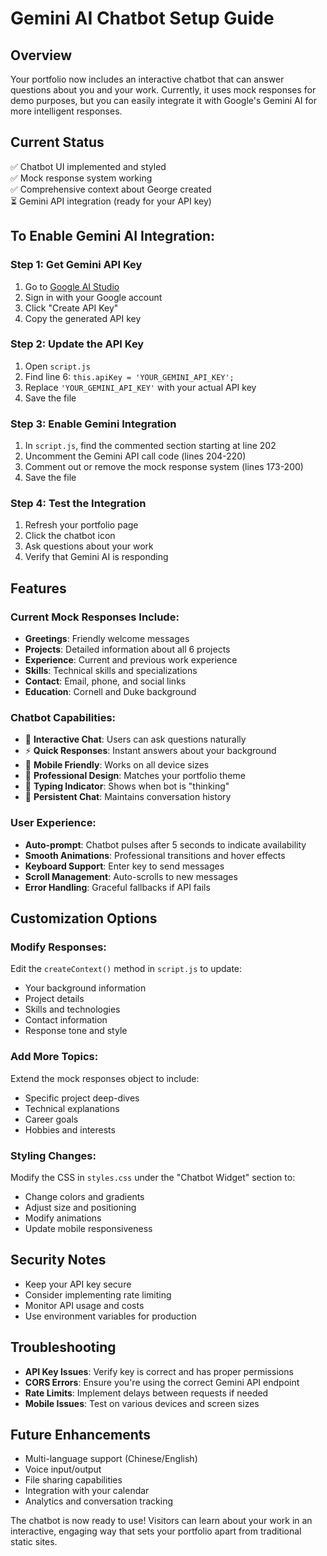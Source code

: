 # Gemini AI Chatbot Setup Guide

## Overview
Your portfolio now includes an interactive chatbot that can answer questions about you and your work. Currently, it uses mock responses for demo purposes, but you can easily integrate it with Google's Gemini AI for more intelligent responses.

## Current Status
✅ Chatbot UI implemented and styled  
✅ Mock response system working  
✅ Comprehensive context about George created  
⏳ Gemini API integration (ready for your API key)  

## To Enable Gemini AI Integration:

### Step 1: Get Gemini API Key
1. Go to [Google AI Studio](https://makersuite.google.com/app/apikey)
2. Sign in with your Google account
3. Click "Create API Key"
4. Copy the generated API key

### Step 2: Update the API Key
1. Open `script.js`
2. Find line 6: `this.apiKey = 'YOUR_GEMINI_API_KEY';`
3. Replace `'YOUR_GEMINI_API_KEY'` with your actual API key
4. Save the file

### Step 3: Enable Gemini Integration
1. In `script.js`, find the commented section starting at line 202
2. Uncomment the Gemini API call code (lines 204-220)
3. Comment out or remove the mock response system (lines 173-200)
4. Save the file

### Step 4: Test the Integration
1. Refresh your portfolio page
2. Click the chatbot icon
3. Ask questions about your work
4. Verify that Gemini AI is responding

## Features

### Current Mock Responses Include:
- **Greetings**: Friendly welcome messages
- **Projects**: Detailed information about all 6 projects
- **Experience**: Current and previous work experience
- **Skills**: Technical skills and specializations
- **Contact**: Email, phone, and social links
- **Education**: Cornell and Duke background

### Chatbot Capabilities:
- 💬 **Interactive Chat**: Users can ask questions naturally
- ⚡ **Quick Responses**: Instant answers about your background
- 📱 **Mobile Friendly**: Works on all device sizes
- 🎨 **Professional Design**: Matches your portfolio theme
- 🔄 **Typing Indicator**: Shows when bot is "thinking"
- 💾 **Persistent Chat**: Maintains conversation history

### User Experience:
- **Auto-prompt**: Chatbot pulses after 5 seconds to indicate availability
- **Smooth Animations**: Professional transitions and hover effects
- **Keyboard Support**: Enter key to send messages
- **Scroll Management**: Auto-scrolls to new messages
- **Error Handling**: Graceful fallbacks if API fails

## Customization Options

### Modify Responses:
Edit the `createContext()` method in `script.js` to update:
- Your background information
- Project details
- Skills and technologies
- Contact information
- Response tone and style

### Add More Topics:
Extend the mock responses object to include:
- Specific project deep-dives
- Technical explanations
- Career goals
- Hobbies and interests

### Styling Changes:
Modify the CSS in `styles.css` under the "Chatbot Widget" section to:
- Change colors and gradients
- Adjust size and positioning
- Modify animations
- Update mobile responsiveness

## Security Notes
- Keep your API key secure
- Consider implementing rate limiting
- Monitor API usage and costs
- Use environment variables for production

## Troubleshooting
- **API Key Issues**: Verify key is correct and has proper permissions
- **CORS Errors**: Ensure you're using the correct Gemini API endpoint
- **Rate Limits**: Implement delays between requests if needed
- **Mobile Issues**: Test on various devices and screen sizes

## Future Enhancements
- Multi-language support (Chinese/English)
- Voice input/output
- File sharing capabilities
- Integration with your calendar
- Analytics and conversation tracking

The chatbot is now ready to use! Visitors can learn about your work in an interactive, engaging way that sets your portfolio apart from traditional static sites.
